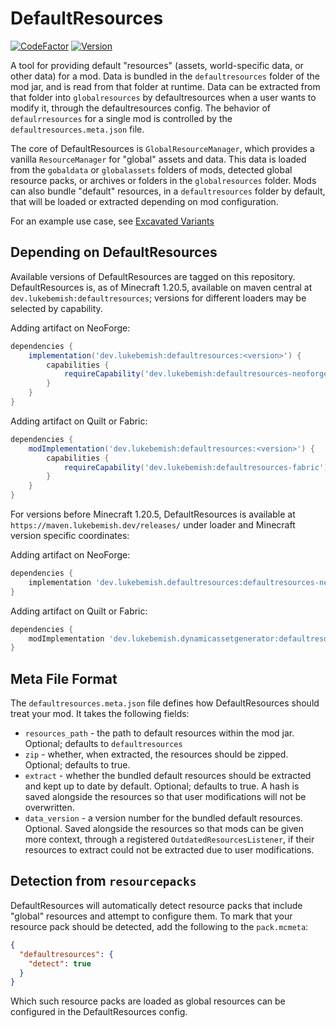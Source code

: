 # DefaultResources

[![CodeFactor](https://www.codefactor.io/repository/github/lukebemishprojects/defaultresources/badge?style=for-the-badge)](https://www.codefactor.io/repository/github/lukebemishprojects/defaultresources)
[![Version](https://img.shields.io/maven-central/v/dev.lukebemish/defaultresources?style=for-the-badge&color=blue&label=Latest%20Version&prefix=v)](https://central.sonatype.com/artifact/dev.lukebemish/defaultresources/)

A tool for providing default "resources" (assets, world-specific data, or other data) for a mod. Data is bundled in the `defaultresources` folder of the mod jar, and is read from that folder at runtime. Data can be extracted from that folder into `globalresources` by defaultresources when a user wants to modify it, through the defaultresources config. The behavior of `defaulrresources` for a single mod is controlled by the `defaultresources.meta.json` file.

The core of DefaultResources is `GlobalResourceManager`, which provides a vanilla `ResourceManager` for "global" assets and data.
This data is loaded from the `gobaldata` or `globalassets` folders of mods, detected global resource packs, or archives or
folders in the `globalresources` folder. Mods can also bundle "default" resources, in a `defaultresources` folder by default,
that will be loaded or extracted depending on mod configuration.

For an example use case, see [Excavated Variants](https://github.com/lukebemish/excavated_variants)

## Depending on DefaultResources

Available versions of DefaultResources are tagged on this repository. DefaultResources is, as of Minecraft 1.20.5, available on maven central at `dev.lukebemish:defaultresources`; versions for different loaders may be selected by capability.

Adding artifact on NeoForge:
```gradle
dependencies {
    implementation('dev.lukebemish:defaultresources:<version>') {
        capabilities {
            requireCapability('dev.lukebemish:defaultresources-neoforge')
        }
    }
}
```

Adding artifact on Quilt or Fabric:
```gradle
dependencies {
    modImplementation('dev.lukebemish:defaultresources:<version>') {
        capabilities {
            requireCapability('dev.lukebemish:defaultresources-fabric')
        }
    }
}
```

For versions before Minecraft 1.20.5, DefaultResources is available at `https://maven.lukebemish.dev/releases/` under loader and Minecraft version specific coordinates:

Adding artifact on NeoForge:
```gradle
dependencies {
    implementation 'dev.lukebemish.defaultresources:defaultresources-neoforge-<minecraft version>:<version>'
}
```

Adding artifact on Quilt or Fabric:
```gradle
dependencies {
    modImplementation 'dev.lukebemish.dynamicassetgenerator:defaultresources-fabriquilt-<minecraft version>:<version>'
}
```

## Meta File Format

The `defaultresources.meta.json` file defines how DefaultResources should treat your mod. It takes the following fields:

* `resources_path` - the path to default resources within the mod jar. Optional; defaults to `defaultresources`
* `zip` - whether, when extracted, the resources should be zipped. Optional; defaults to true.
* `extract` - whether the bundled default resources should be extracted and kept up to date by default. Optional; defaults to true. A hash is saved alongside the resources so that user modifications will not be overwritten.
* `data_version` - a version number for the bundled default resources. Optional. Saved alongside the resources so that mods can be given more context, through a registered `OutdatedResourcesListener`, if their resources to extract could not be extracted due to user modifications.

## Detection from `resourcepacks`

DefaultResources will automatically detect resource packs that include "global" resources and attempt to configure them.
To mark that your resource pack should be detected, add the following to the `pack.mcmeta`:
```json
{
  "defaultresources": {
    "detect": true
  }
}
```
Which such resource packs are loaded as global resources can be configured in the DefaultResources config.
